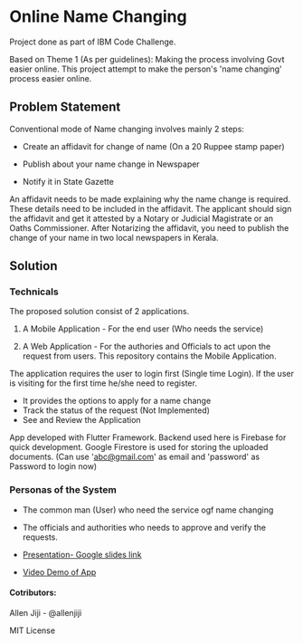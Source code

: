 
# Online Name Changing

  

Project done as part of IBM Code Challenge.

Based on Theme 1 (As per guidelines):
Making the process involving Govt easier online.
This project attempt to make the person's 'name changing' process easier online.
## Problem Statement
Conventional mode of Name changing involves mainly 2 steps:

- Create an affidavit for change of name (On a 20 Ruppee stamp paper)

- Publish about your name change in Newspaper

- Notify it in State Gazette

An affidavit needs to be made explaining why the name change is required. These details need to be included in the affidavit.
The applicant should sign the affidavit and get it attested by a Notary or Judicial Magistrate or an Oaths Commissioner.
After Notarizing the affidavit, you need to publish the change of your name in two local newspapers in Kerala.

## Solution

### Technicals
The proposed solution consist of 2 applications.

1. A Mobile Application - For the end user (Who needs the service)

2. A Web Application - For the authories and Officials to act upon the request from users. 
This repository contains the Mobile Application.

The application requires the user to login first (Single time Login). If the user is visiting for the first time he/she need to register.
- It provides the options to apply for a name change
- Track the status of the request (Not Implemented)
- See and Review the Application

App developed with Flutter Framework.
Backend used here is Firebase for quick development.
Google Firestore is used for storing the uploaded documents.
(Can use 'abc@gmail.com' as email and 'password' as Password to login now)
### Personas of the System
- The common man (User) who need the service ogf name  changing
- The officials and authorities who needs to approve and verify the requests.
  




  

- [Presentation- Google slides link](https://docs.google.com/presentation/d/1j-PzurGKQD_1O03AYcAhf7ji6onGoRaJ65YdYGbMbI0/edit?usp=sharing)

  

- [Video Demo of App](https://youtu.be/u470xBrxJus)

#### Cotributors: 
Allen Jiji  -  @allenjiji

MIT License
